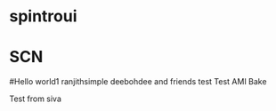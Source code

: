 # spintroui
# SCN
#Hello world1
ranjithsimple
deebohdee and friends
test
Test AMI Bake

Test from siva
